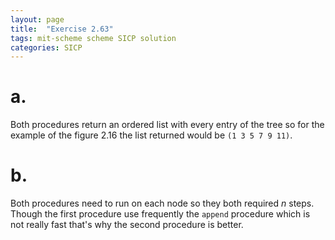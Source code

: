 ```yaml
---
layout: page
title:  "Exercise 2.63"
tags: mit-scheme scheme SICP solution
categories: SICP
---
```

# a.
Both procedures return an ordered list with every entry of the tree so for the example of the figure 2.16 the list returned would be `(1 3 5 7 9 11)`.
# b.
Both procedures need to run on each node so they both required $n$ steps. Though the first procedure use frequently the `append` procedure which is not really fast that's why the second procedure is better.
